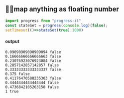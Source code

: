 ## 🤞🏻map  anything as  floating number 
```javascript
import progress from "progress-it"
const stateSet = progress(console.log)(false);
setTimeout(()=>stateSet(true),1000)
```
#### output
```shell
0.09090909090909094 false
0.16666666666666663 false
0.23076923076923084 false
0.2857142857142857 false
0.33333333333333337 false
0.375 false
0.41176470588235303 false
0.4444444444444444 false
0.4736842105263158 false
1 true
```


